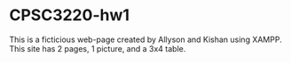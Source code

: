 # CPSC3220-hw1

This is a ficticious web-page created by Allyson and Kishan using XAMPP.  This site has 2 pages, 1 picture, and a 3x4 table.

